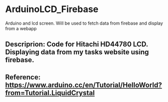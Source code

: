 # ArduinoLCD_Firebase
Arduino and lcd screen. Will be used to fetch data from firebase and display from a webapp 
## Descriprion: Code for Hitachi HD44780 LCD. Displaying data from my tasks website using firebase. 
## Reference: https://www.arduino.cc/en/Tutorial/HelloWorld?from=Tutorial.LiquidCrystal 
